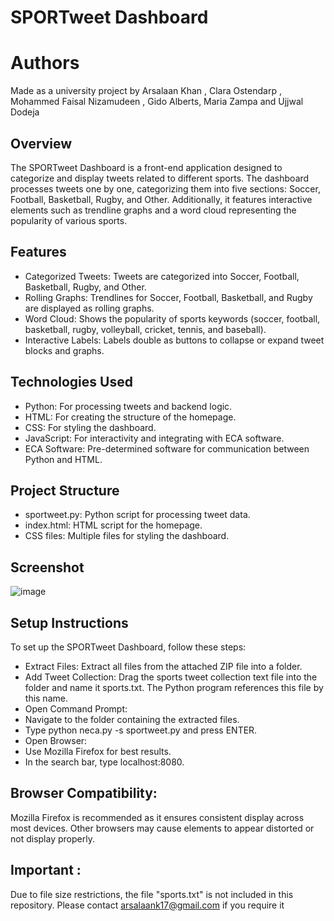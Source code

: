 # SPORTweet Dashboard

# Authors
Made as a university project by Arsalaan Khan , Clara Ostendarp , Mohammed Faisal Nizamudeen , Gido Alberts, Maria Zampa and Ujjwal Dodeja


## Overview
The SPORTweet Dashboard is a front-end application designed to categorize and display tweets related to different sports. The dashboard processes tweets one by one, categorizing them into five sections: Soccer, Football, Basketball, Rugby, and Other. Additionally, it features interactive elements such as trendline graphs and a word cloud representing the popularity of various sports.

## Features
- Categorized Tweets: Tweets are categorized into Soccer, Football, Basketball, Rugby, and Other.
- Rolling Graphs: Trendlines for Soccer, Football, Basketball, and Rugby are displayed as rolling graphs.
- Word Cloud: Shows the popularity of sports keywords (soccer, football, basketball, rugby, volleyball, cricket, tennis, and baseball).
- Interactive Labels: Labels double as buttons to collapse or expand tweet blocks and graphs.
  
## Technologies Used
- Python: For processing tweets and backend logic.
- HTML: For creating the structure of the homepage.
- CSS: For styling the dashboard.
- JavaScript: For interactivity and integrating with ECA software.
- ECA Software: Pre-determined software for communication between Python and HTML.

## Project Structure
- sportweet.py: Python script for processing tweet data.
- index.html: HTML script for the homepage.
- CSS files: Multiple files for styling the dashboard.

## Screenshot
![image](https://github.com/arsalaank17/Twitter-Dashboard/assets/62721213/e6c198b2-879d-4089-9af1-8d893f4b4139)



## Setup Instructions
To set up the SPORTweet Dashboard, follow these steps:

- Extract Files: Extract all files from the attached ZIP file into a folder.
- Add Tweet Collection: Drag the sports tweet collection text file into the folder and name it sports.txt. The Python program references this file by this name.
- Open Command Prompt:
- Navigate to the folder containing the extracted files.
- Type python neca.py -s sportweet.py and press ENTER.
- Open Browser:
- Use Mozilla Firefox for best results.
- In the search bar, type localhost:8080.

## Browser Compatibility:
Mozilla Firefox is recommended as it ensures consistent display across most devices. Other browsers may cause elements to appear distorted or not display properly.

## Important :
Due to file size restrictions, the file "sports.txt" is not included in this repository. Please contact arsalaank17@gmail.com if you require it
